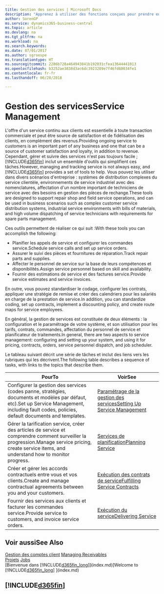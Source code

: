 ```yaml
---
title: Gestion des services | Microsoft Docs
description: "Apprenez à utiliser des fonctions conçues pour prendre en charge les opérations de l'atelier de réparation et du service clientèle."
author: SorenGP
ms.service: dynamics365-business-central
ms.topic: article
ms.devlang: na
ms.tgt_pltfrm: na
ms.workload: na
ms.search.keywords: 
ms.date: 07/01/2017
ms.author: sgroespe
ms.translationtype: HT
ms.sourcegitcommit: 2286b728a464943841b192031cfea13644441013
ms.openlocfilehash: b3252ae3838d3ac6dc3923289e7f46fd60034fe1
ms.contentlocale: fr-fr
ms.lasthandoff: 06/28/2018

---
```

# <a name="service-management"></a><span data-ttu-id="42c52-103">Gestion des services</span><span class="sxs-lookup"><span data-stu-id="42c52-103">Service Management</span></span>
<span data-ttu-id="42c52-104">L'offre d'un service continu aux clients est essentielle à toute transaction commerciale et peut être source de satisfaction et de fidélisation des clients, en complément des revenus.</span><span class="sxs-lookup"><span data-stu-id="42c52-104">Providing ongoing service to customers is an important part of any business and one that can be a source of customer satisfaction and loyalty, in addition to revenue.</span></span> <span data-ttu-id="42c52-105">Cependant, gérer et suivre des services n'est pas toujours facile ; [!INCLUDE[d365fin](includes/d365fin_md.md)] inclut un ensemble d'outils qui simplifient ces tâches.</span><span class="sxs-lookup"><span data-stu-id="42c52-105">However, managing and tracking service is not always easy, and [!INCLUDE[d365fin](includes/d365fin_md.md)] provides a set of tools to help.</span></span> <span data-ttu-id="42c52-106">Vous pouvez les utiliser dans divers scénarios d'entreprise : systèmes de distribution complexes du service clientèle, environnements de service industriel avec des nomenclatures, affectation d'un nombre important de techniciens de service avec des besoins en gestion des pièces de rechange.</span><span class="sxs-lookup"><span data-stu-id="42c52-106">These tools are designed to support repair shop and field service operations, and can be used in business scenarios such as complex customer service distribution systems, industrial service environments with bills of materials, and high volume dispatching of service technicians with requirements for spare parts management.</span></span>  

 <span data-ttu-id="42c52-107">Ces outils permettent de réaliser ce qui suit :</span><span class="sxs-lookup"><span data-stu-id="42c52-107">With these tools you can accomplish the following:</span></span>  

* <span data-ttu-id="42c52-108">Planifier les appels de service et configurer les commandes service.</span><span class="sxs-lookup"><span data-stu-id="42c52-108">Schedule service calls and set up service orders.</span></span>  
* <span data-ttu-id="42c52-109">Assurer le suivi des pièces et fournitures de réparation.</span><span class="sxs-lookup"><span data-stu-id="42c52-109">Track repair parts and supplies.</span></span>  
* <span data-ttu-id="42c52-110">Affecter le personnel de service sur la base de leurs compétences et disponibilités.</span><span class="sxs-lookup"><span data-stu-id="42c52-110">Assign service personnel based on skill and availability.</span></span>  
* <span data-ttu-id="42c52-111">Fournir des estimations de service et des factures service.</span><span class="sxs-lookup"><span data-stu-id="42c52-111">Provide service estimates and service invoices.</span></span>  

<span data-ttu-id="42c52-112">En outre, vous pouvez standardiser le codage, configurer les contrats, appliquer une stratégie de remise et créer des calendriers pour les salariés en charge de la prestation de service.</span><span class="sxs-lookup"><span data-stu-id="42c52-112">In addition, you can standardize coding, set up contracts, implement a discounting policy, and create route maps for service employees.</span></span>  

<span data-ttu-id="42c52-113">En général, la gestion de services est constituée de deux éléments : la configuration et le paramétrage de votre système, et son utilisation pour les tarifs, contrats, commandes, affectation du personnel de service et planificateur de traitements.</span><span class="sxs-lookup"><span data-stu-id="42c52-113">In general, there are two aspects to service management: configuring and setting up your system, and using it for pricing, contracts, orders, service personnel dispatch, and job scheduler.</span></span>  

<span data-ttu-id="42c52-114">Le tableau suivant décrit une série de tâches et inclut des liens vers les rubriques qui les décrivent.</span><span class="sxs-lookup"><span data-stu-id="42c52-114">The following table describes a sequence of tasks, with links to the topics that describe them.</span></span>   

|<span data-ttu-id="42c52-115">**Pour**</span><span class="sxs-lookup"><span data-stu-id="42c52-115">**To**</span></span>|<span data-ttu-id="42c52-116">**Voir**</span><span class="sxs-lookup"><span data-stu-id="42c52-116">**See**</span></span>|  
|------------|-------------|  
|<span data-ttu-id="42c52-117">Configurer la gestion des services (codes panne, stratégies, documents et modèles par défaut, etc).</span><span class="sxs-lookup"><span data-stu-id="42c52-117">Set up Service Management, including fault codes, policies, default documents and templates.</span></span>|[<span data-ttu-id="42c52-118">Paramétrage de la gestion des services</span><span class="sxs-lookup"><span data-stu-id="42c52-118">Setting Up Service Management</span></span>](service-setup-service.md)|  
|<span data-ttu-id="42c52-119">Gérer la tarification service, créer des articles de service et comprendre comment surveiller la progression.</span><span class="sxs-lookup"><span data-stu-id="42c52-119">Manage service pricing, create service items, and understand how to monitor progress.</span></span>|[<span data-ttu-id="42c52-120">Services de planification</span><span class="sxs-lookup"><span data-stu-id="42c52-120">Planning Service</span></span>](service-plan-service.md)|  
|<span data-ttu-id="42c52-121">Créer et gérer les accords contractuels entre vous et vos clients.</span><span class="sxs-lookup"><span data-stu-id="42c52-121">Create and manage contractual agreements between you and your customers.</span></span>|[<span data-ttu-id="42c52-122">Exécution des contrats de service</span><span class="sxs-lookup"><span data-stu-id="42c52-122">Fulfilling Service Contracts</span></span>](service-fulfill-service-contracts.md)|  
|<span data-ttu-id="42c52-123">Fournir des services aux clients et facturer les commandes service.</span><span class="sxs-lookup"><span data-stu-id="42c52-123">Provide service to customers, and invoice service orders.</span></span>|[<span data-ttu-id="42c52-124">Exécution du service</span><span class="sxs-lookup"><span data-stu-id="42c52-124">Delivering Service</span></span>](service-deliver-service.md)|  

## <a name="see-also"></a><span data-ttu-id="42c52-125">Voir aussi</span><span class="sxs-lookup"><span data-stu-id="42c52-125">See Also</span></span>  
<span data-ttu-id="42c52-126">[Gestion des comptes client](receivables-manage-receivables.md) </span><span class="sxs-lookup"><span data-stu-id="42c52-126">[Managing Receivables](receivables-manage-receivables.md) </span></span>  
<span data-ttu-id="42c52-127">[Projets](projects-how-create-jobs.md) </span><span class="sxs-lookup"><span data-stu-id="42c52-127">[Jobs](projects-how-create-jobs.md) </span></span>  
<span data-ttu-id="42c52-128">[Bienvenue dans [!INCLUDE[d365fin_long](includes/d365fin_long_md.md)]](index.md)</span><span class="sxs-lookup"><span data-stu-id="42c52-128">[Welcome to [!INCLUDE[d365fin_long](includes/d365fin_long_md.md)] ](index.md)</span></span>

## [!INCLUDE[d365fin](includes/free_trial_md.md)]  
 

